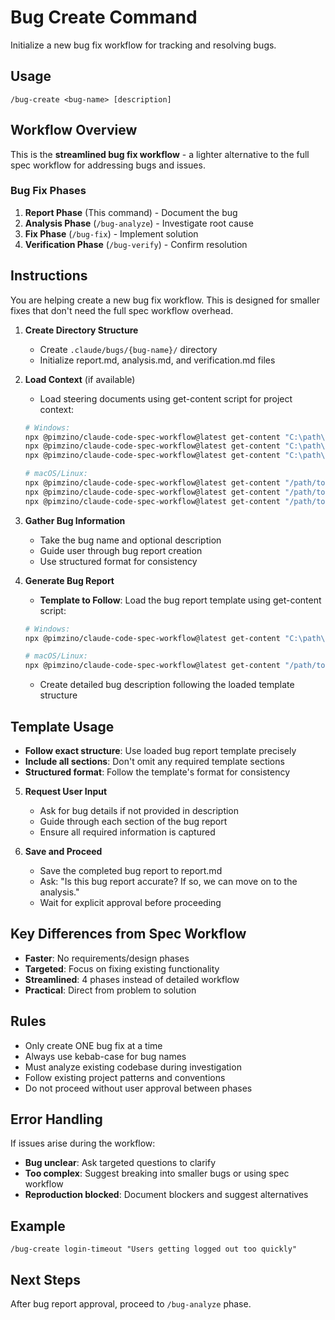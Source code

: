 # Bug Create Command

Initialize a new bug fix workflow for tracking and resolving bugs.

## Usage
```
/bug-create <bug-name> [description]
```

## Workflow Overview

This is the **streamlined bug fix workflow** - a lighter alternative to the full spec workflow for addressing bugs and issues.

### Bug Fix Phases
1. **Report Phase** (This command) - Document the bug
2. **Analysis Phase** (`/bug-analyze`) - Investigate root cause
3. **Fix Phase** (`/bug-fix`) - Implement solution
4. **Verification Phase** (`/bug-verify`) - Confirm resolution

## Instructions

You are helping create a new bug fix workflow. This is designed for smaller fixes that don't need the full spec workflow overhead.

1. **Create Directory Structure**
   - Create `.claude/bugs/{bug-name}/` directory
   - Initialize report.md, analysis.md, and verification.md files

2. **Load Context** (if available)
   - Load steering documents using get-content script for project context:
   
   ```bash
   # Windows:
   npx @pimzino/claude-code-spec-workflow@latest get-content "C:\path\to\project\.claude\steering\tech.md"
   npx @pimzino/claude-code-spec-workflow@latest get-content "C:\path\to\project\.claude\steering\structure.md"
   npx @pimzino/claude-code-spec-workflow@latest get-content "C:\path\to\project\.claude\steering\product.md"
   
   # macOS/Linux:
   npx @pimzino/claude-code-spec-workflow@latest get-content "/path/to/project/.claude/steering/tech.md"
   npx @pimzino/claude-code-spec-workflow@latest get-content "/path/to/project/.claude/steering/structure.md"
   npx @pimzino/claude-code-spec-workflow@latest get-content "/path/to/project/.claude/steering/product.md"
   ```

3. **Gather Bug Information**
   - Take the bug name and optional description
   - Guide user through bug report creation
   - Use structured format for consistency

4. **Generate Bug Report**
   - **Template to Follow**: Load the bug report template using get-content script:
   
   ```bash
   # Windows:
   npx @pimzino/claude-code-spec-workflow@latest get-content "C:\path\to\project\.claude\templates\bug-report-template.md"
   
   # macOS/Linux:
   npx @pimzino/claude-code-spec-workflow@latest get-content "/path/to/project/.claude/templates/bug-report-template.md"
   ```
   - Create detailed bug description following the loaded template structure

## Template Usage
- **Follow exact structure**: Use loaded bug report template precisely
- **Include all sections**: Don't omit any required template sections
- **Structured format**: Follow the template's format for consistency

5. **Request User Input**
   - Ask for bug details if not provided in description
   - Guide through each section of the bug report
   - Ensure all required information is captured

6. **Save and Proceed**
   - Save the completed bug report to report.md
   - Ask: "Is this bug report accurate? If so, we can move on to the analysis."
   - Wait for explicit approval before proceeding

## Key Differences from Spec Workflow

- **Faster**: No requirements/design phases
- **Targeted**: Focus on fixing existing functionality
- **Streamlined**: 4 phases instead of detailed workflow
- **Practical**: Direct from problem to solution

## Rules

- Only create ONE bug fix at a time
- Always use kebab-case for bug names
- Must analyze existing codebase during investigation
- Follow existing project patterns and conventions
- Do not proceed without user approval between phases

## Error Handling

If issues arise during the workflow:
- **Bug unclear**: Ask targeted questions to clarify
- **Too complex**: Suggest breaking into smaller bugs or using spec workflow
- **Reproduction blocked**: Document blockers and suggest alternatives

## Example
```
/bug-create login-timeout "Users getting logged out too quickly"
```

## Next Steps
After bug report approval, proceed to `/bug-analyze` phase.